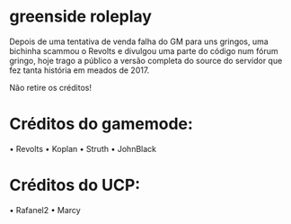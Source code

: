 # greenside roleplay

Depois de uma tentativa de venda falha do GM para uns gringos, uma bichinha scammou o Revolts e divulgou uma parte do código num fórum gringo, hoje trago a público a versão completa do source do servidor que fez tanta história em meados de 2017.

Não retire os créditos!


# Créditos do gamemode:

• Revolts
• Koplan
• Struth
• JohnBlack

# Créditos do UCP:

• Rafanel2
• Marcy
